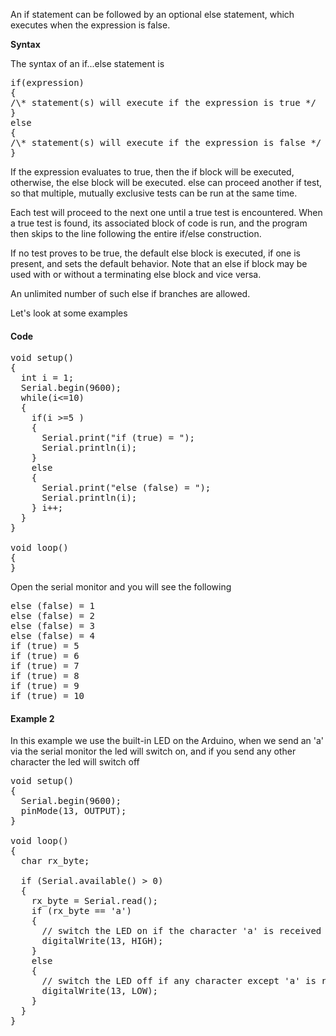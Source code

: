 An if statement can be followed by an optional else statement, which executes when the expression is false. 

**Syntax** 

The syntax of an if...else statement is
<pre>
if(expression) 
{ 
/\* statement(s) will execute if the expression is true */ 
} 
else 
{ 
/\* statement(s) will execute if the expression is false */ 
}
</pre>

If the expression evaluates to true, then the if block will be executed, otherwise, the else block will be executed. else can proceed another if test, so that multiple, mutually exclusive tests can be run at the same time. 

Each test will proceed to the next one until a true test is encountered. When a true test is found, its associated block of code is run, and the program then skips to the line following the entire if/else construction. 

If no test proves to be true, the default else block is executed, if one is present, and sets the default behavior. Note that an else if block may be used with or without a terminating else block and vice versa. 

An unlimited number of such else if branches are allowed. 

Let's look at some examples

#### **Code**

<pre>
void setup() 
{ 
  int i = 1; 
  Serial.begin(9600); 
  while(i<=10) 
  { 
    if(i >=5 ) 
    {  
      Serial.print("if (true) = "); 
      Serial.println(i); 
    } 
    else 
    { 
      Serial.print("else (false) = "); 
      Serial.println(i); 
    } i++;
  }
} 
  
void loop() 
{ 
}
</pre>

Open the serial monitor and you will see the following

<pre>
else (false) = 1
else (false) = 2
else (false) = 3
else (false) = 4
if (true) = 5
if (true) = 6
if (true) = 7
if (true) = 8
if (true) = 9
if (true) = 10
</pre>

#### Example 2

In this example we use the built-in LED on the Arduino, when we send an 'a' via the serial monitor the led will switch on, and if you send any other character the led will switch off

<pre>
void setup() 
{
  Serial.begin(9600);
  pinMode(13, OUTPUT);
}

void loop() 
{
  char rx_byte;
  
  if (Serial.available() > 0) 
  {
    rx_byte = Serial.read();
    if (rx_byte == 'a') 
    {
      // switch the LED on if the character 'a' is received
      digitalWrite(13, HIGH);
    }
    else 
    {
      // switch the LED off if any character except 'a' is received
      digitalWrite(13, LOW);
    }
  }
}
</pre>
